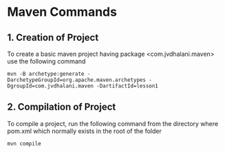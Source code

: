 # Maven Commands

## 1. Creation of Project

To create a basic maven project <lesson1> having package <com.jvdhalani.maven> use the following command

`mvn -B archetype:generate -DarchetypeGroupId=org.apache.maven.archetypes -DgroupId=com.jvdhalani.maven -DartifactId=lesson1`

## 2. Compilation of Project 

To compile a project, run the following command from the directory where pom.xml which normally exists in the root of the folder

`mvn compile`
